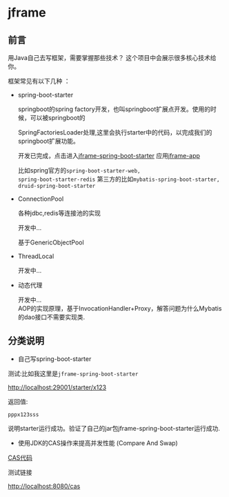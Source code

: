 # jframe

## 前言
用Java自己去写框架，需要掌握那些技术？
这个项目中会展示很多核心技术给你。

框架常见有以下几种 ：
- spring-boot-starter

    springboot的spring factory开发，也叫springboot扩展点开发。使用的时候，可以被springboot的
    
    SpringFactoriesLoader处理,这里会执行starter中的代码，以完成我们的springboot扩展功能。

    开发已完成，点击进入[jframe-spring-boot-starter](jframe-spring-boot-starter)
    应用[jframe-app](jframe-app)

    比如spring官方的<code>spring-boot-starter-web, spring-boot-starter-redis</code>
    第三方的比如<code>mybatis-spring-boot-starter, druid-spring-boot-starter</code>

- ConnectionPool

    各种jdbc,redis等连接池的实现
    
    开发中...

    基于GenericObjectPool

- ThreadLocal

    开发中...

- 动态代理

    开发中... <br/>
    AOP的实现原理，基于InvocationHandler+Proxy，解答问题为什么Mybatis的dao接口不需要实现类.

## 分类说明
* 自己写spring-boot-starter

测试:比如我这里是<code>jframe-spring-boot-starter </code>

[http://localhost:29001/starter/x123](http://localhost:29001/starter/x123)

返回值:

```text
pppx123sss
```
说明starter运行成功。验证了自己的jar包jframe-spring-boot-starter运行成功.


* 使用JDK的CAS操作来提高并发性能 (Compare And Swap)

[CAS代码](concurrency)

测试链接

[http://localhost:8080/cas](http://localhost:8080/cas)
